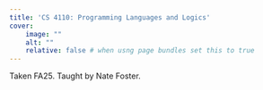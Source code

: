 ```yaml
---
title: 'CS 4110: Programming Languages and Logics'
cover:
    image: ""
    alt: ""
    relative: false # when usng page bundles set this to true
---
```

Taken FA25. Taught by Nate Foster.